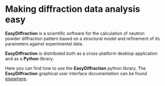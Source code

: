 # Making diffraction data analysis easy

**EasyDiffraction** is a scientific software for the calculation of neutron powder diffraction pattern based on a structural model and refinement of its parameters against experimental data.

**EasyDiffraction** is distributed both as a cross-platform desktop application and as a **Python** library.

Here you can find how to use the **EasyDiffraction** python library. The **EasyDiffraction** graphical user interface documentation can be found [elsewhere](https://docs.easydiffraction.org/app).
